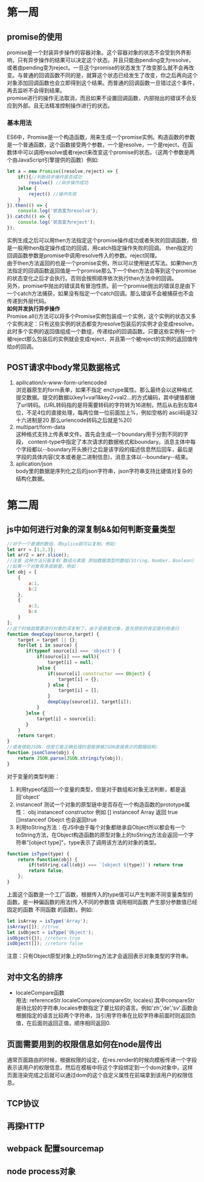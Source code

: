 # 第一周  
## promise的使用  
promise是一个封装异步操作的容器对象。这个容器对象的状态不会受到外界影响，只有异步操作的结果可以决定这个状态。并且只能由pending变为resolve，或者由pending变为reject。一旦这个promise的状态发生了改变那么就不会再改变。与普通的回调函数不同的是，就算这个状态已经发生了改变，你之后再向这个对象添加回调函数也会立即得到这个结果。而普通的回调函数一旦错过这个事件，再去监听不会得到结果。  
promise进行的操作无法取消，而且如果不设置回调函数，内部抛出的错误不会反应到外部。且无法精准控制操作进行的状态。  
### 基本用法  
ES6中，Promise是一个构造函数，用来生成一个promise实例。构造函数的参数是一个普通函数，这个函数接受两个参数，一个是resolve，一个是reject，在函数体中可以调用resolve或者reject来改变这个promise的状态。（这两个参数是两个由JavaScript引擎提供的函数）例如:  
```javascript
let a = new Promise((resolve,reject) => {
    if(){//判断异步操作是否成功
        resolve() //异步操作成功
    }else {
        reject() //操作失败
    }
}).then(() => {
    console.log('状态变为resolve');
}).catch(() => {
    console.log('状态变为reject');
});
```  
实例生成之后可以用then方法指定这个promise操作成功或者失败的回调函数，但是一般用then指定操作成功的回调，用catch指定操作失败的回调。 then指定的回调函数参数是promise中调用resolve传入的参数。reject同理。  
由于then方法返回的也是一个promise实例，所以可以使用链式写法。如果then方法指定的回调函数返回值是一个promise那么下一个then方法会等到这个promise的状态变化之后才会执行。否则会按照顺序依次执行then方法中的回调。  
另外，promise中抛出的错误具有冒泡性质。前一个promise抛出的错误总是由下一个catch方法捕获，如果没有指定一个catch回调。那么错误不会被捕获也不会传递到外层代码。  
**如何并发执行异步操作**  
Promise.all()方法可以将多个Promise实例包装成一个实例，这个实例的状态又多个实例决定：只有这些实例的状态都变为resolve包装后的实例才会变成resolve，此时多个实例的返回值组成一个数组，传递给p的回调函数。只要这些实例有一个被reject那么包装后的实例就会变成reject，并且第一个被reject的实例的返回值传给p的回调。  
##  POST请求中body常见数据格式  
1. apilication/x-www-form-urlencoded  
浏览器原生的form表单，如果不指定 enctype属性。那么最终会以这种格式提交数据。提交的数据以key1=val1&key2=val2...的方式编码，其中键值都做了url转码。(URL转码指的是将需要转码的字符转为16进制，然后从右到左取4位，不足4位的直接处理，每两位做一位前面加上%，例如空格的 ascii码是32 十六进制是20 那么urlencode转码之后就是%20)  
2. multipart/form-data  
这种格式支持上传表单文件。首先会生成一个boundary用于分割不同的字段， content-type中指定了本次请求的数据格式和boundary。消息主体中每个字段都以--boundary开头换行之后是该字段的描述信息然后回车，最后是字段的具体内容(文本或者是二进制信息)，消息主体以--boundary--结束。  
3. aplication/json  
body里的数据是序列化之后的json字符串，json字符串支持比键值对复杂的结构化数据。
# 第二周  
## js中如何进行对象的深复制&&如何判断变量类型  
```javascript
//对于一个普通的数组，用splice就可以复制。例如:
let arr = [1,2,3];
let arr2 = arr.slice();
//注意 这种方法只能复制 数组元素是 原始数据类型的数组(String、Number、Boolean)
//如果一个对象有多层嵌套，例如：
let obj = [
    {
        a:1,
        b:2
    },
    {
        a:3,
        b:4
    }
];
//这个时候就需要进行对象的深复制了。由于是嵌套对象，首先想到的肯定是利用递归
function deepCopy(source,target) {
    target = target || {};
    for(let i in source) { 
       if(typeof source[i] === 'object') {
           if(source[i] === null){
               target[i] = null; 
           }else {
               if(source[i].constructor === Object) {
                   target[i] = {};
               } else {
                   target[i] = [];
               }
               deepCopy(source[i], target[i]);
           }
       }else {
           target[i] = source[i];
       }
    }
    return target;
}
//或者借助JSON，但是它能正确处理的是能够被JSON直接表示的数据结构:
function jsonClone(obj) {
    return JSON.parse(JSON.stringify(obj));
}
```
对于变量的类型判断：  
1. 利用typeof返回一个变量的类型，但是对于数组和对象无法判断，都是返回'object'
2. instanceof 测试一个对象的原型链中是否存在一个构造函数的prototype属性： obj instanceof constructor 例如  [] instanceof Array 返回 true []instanceof Obejct 也会返回true  
3. 利用toString方法：在JS中由于每个对象都继承自Object所以都会有一个toString方法，在Object构造函数的原型对象上的toString方法会返回一个字符串"[object type]"，type表示了调用该方法的对象的类型。   
```javascript
function isType(type) {
    return function(obj) {
        if(toString.call(obj) === `[object ${type}]`) return true
        return false;
    };
}
```
上面这个函数是一个工厂函数，根据传入的type值可以产生判断不同变量类型的函数。是一种偏函数的用法(传入不同的参数值 调用相同函数 产生部分参数值已经固定的函数 不同函数 的函数)。例如:  
```javascript
let isArray = isType('Array');
isArray([]); //true
let isObject = isType('Object');
isObject({}); //return true
isObject([]); //return false
```  
注意：只有Object原型对象上的toString方法才会返回表示对象类型的字符串。
## 对中文名的排序  
-  localeCompare函数  
用法: referenceStr.localeCompare(compareStr, locales).其中compareStr是待比较的字符串,locales参数指定了要比较的语言。例如'zh','de','sv'.函数会根据指定的语言比较两个字符串，当引用字符串在比较字符串前面时则返回负值，在后面则返回正值，顺序相同返回0.
## 页面需要用到的权限信息如何在node层传出  
通常页面路由的时候，根据权限的设定，在res.render的时候向模板传递一个字段表示该用户的权限信息，然后在模板中将这个字段绑定到一个dom对象中，这样页面渲染完成之后就可以通过dom的这个自定义属性在前端拿到该用户的权限信息。
## TCP协议  

## 再探HTTP  
## webpack 配置sourcemap  
## node process对象

